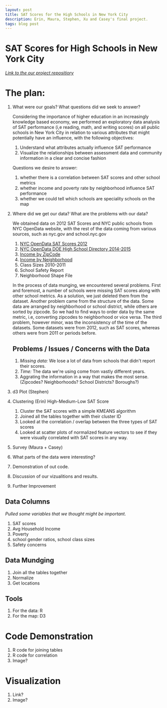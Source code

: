 ```yaml
---
layout: post
title: SAT Scores for the High Schools in New York City
description: Erin, Maura, Stephen, Xu and Casey's final project. 
tags: blog post
---
```



# SAT Scores for High Schools in New York City
_[Link to the our project repositiory](https://github.com/eringrand/edavproj)_


# The plan:  

1. What were our goals?  What questions did we seek to answer? 
   
   Considering the importance of higher education in an increasingly knowledge based economy, we performed an exploratory data analysis of SAT performance 
   (i,e reading, math, and writing scores) on all public schools in New York City in relation to various attributes that might potentially have an influence, with 
   the following objectives:
   
   1) Understand what attributes actually influence SAT performance
   2) Visualize the relationships between assessment data and community information in a clear and concise fashion
   

   Questions we desire to answer:
   1) whether there is a correlation between SAT scores and other school metrics
   2) whether income and poverty rate by neighborhood influence SAT performance
   3) whether we could tell which schools are speciality schools on the map
   
1. Where did we get our data? What are the problems with our data?

   We obtained data on 2012 SAT Scores and NYC public schools from NYC OpenData website, with the rest of the data coming from various sources, such as 
   nyc.gov and school.nyc.gov 

   1. [NYC OpenData SAT Scores 2012](https://data.cityofnewyork.us/Education/SAT-Results/f9bf-2cp4)
   1. [NYC OpenData DOE High School Directory 2014-2015](https://data.cityofnewyork.us/Education/DOE-High-School-Directory-2014-2015/n3p6-zve2)
   1. [Income by ZipCode](http://zipatlas.com/us/city-comparison/median-household-income.html)
   1. [Income by Neighborhood](http://furmancenter.org/research/sonychan/2013-state-of-new-york-citys-housing-and-neighborhoods-report)
   1. Class Sizes 2010-2011 
   1. School Safety Report
   1. Neighborhood Shape File
   
   In the process of data munging, we encountered several problems. First and foremost, a number of schools were missing SAT scores along with other school metrics. 
   As a solution, we just deleted them from the dataset. Another problem came from the structure of the data. Some data are arranged by neighborhood or school district,
   while others are sorted by zipcode. So we had to find ways to order data by the same metric, i.e, converting zipcodes to neighborhood or vice versa. The third problem, 
   however minor, was the inconsistency of the time of the datasets. Some datasets were from 2012, such as SAT scores, whereas others were from 2011 or periods before. 

   ## Problems / Issues / Concerns with the Data

   1. _Missing data:_ We lose a lot of data from schools that didn't report their scores.
   1. _Time:_ The data we're using come from vastly different years.  
   1. Aggrating the information in a way that makes the most sense. (Zipcodes? Neighborhoods? School Districts? Boroughs?)

1. d3 Plot (Stephen) 

1. Clustering (Erin) High-Medium-Low SAT Score

   1) Cluster the SAT scores with a simple KMEANS algorithm 
   2) Joined all the tables together with their cluster ID
   3) Looked at the correlation / overlap between the three types of SAT scores
   4) Looked at scatter plots of normalized feature vectors to see if they were visually correlated with SAT scores in any way.


1. Survey (Maura + Casey)
   
   
1. What parts of the data were interesting?

1. Demonstration of out code.

1. Discussion of our vizualitions and results. 

1. Further Improvement




## Data Columns

_Pulled some variables that we thought might be important._

1. SAT scores 
1. Avg Household Income
1. Poverty
1. school gender ratios, school class sizes
1. Safety concerns

## Data Mundging

1. Join all the tables together
1. Normalize
1. Get locations


## Tools

1. For the data: R
2. For the map: D3


# Code Demonstration

1. R code for joining tables
1. R code for correlation 
1. Image? 

# Visualization

1. Link?
1. Image? 






